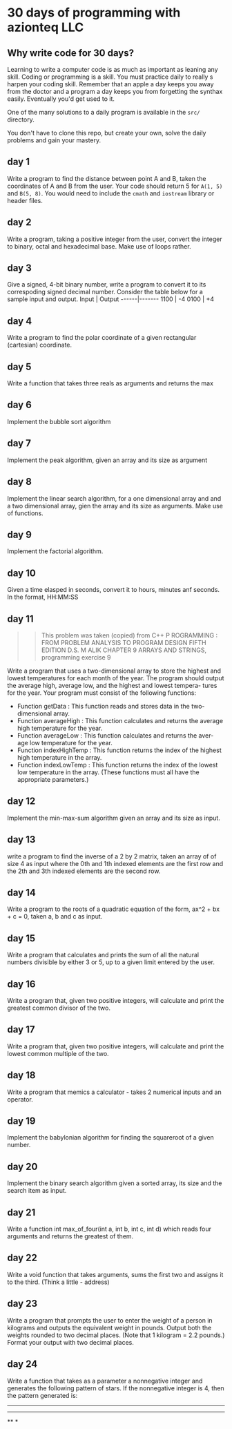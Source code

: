 # 30 days of programming with azionteq LLC
## Why write code for 30 days?
Learning to write a computer code is as much as important as leaning any skill.
Coding or programming is a skill. You must practice daily to really s harpen 
your coding skill. Remember that an apple a day keeps you away from the doctor
 and a program a day keeps you from forgetting the synthax easily. Eventually 
 you'd get used to it.

One of the many solutions to a daily program is available in the `src/` directory.

You don't have to clone this repo, but create your own, solve the daily problems
 and gain your mastery.

## day 1
Write a program to find the distance between point A and B, taken the coordinates of A
and B from the user.
Your code should return 5 for `A(1, 5)` and `B(5, 8)`.
You would need to include the `cmath` and `iostream` library or header files.

## day 2
Write a program, taking a positive integer from the user,
convert the integer to binary, octal and hexadecimal base.
Make use of loops rather.

## day 3
Give a signed, 4-bit binary number, write a program to convert it to its correspoding signed decimal number. Consider the table below for a sample input and output.
Input | Output
------|-------
1100  | -4
0100  | +4

## day 4
Write a program to find the polar coordinate of a given rectangular (cartesian) coordinate.

## day 5
Write a function that takes three reals as arguments and returns the max

## day 6
Implement the bubble sort algorithm

## day 7
Implement the peak algorithm, given an array and its size as argument

## day 8
Implement the linear search algorithm, for a one dimensional array and
and a two dimensional array, gien the array and its size as arguments.
Make use of functions.

## day 9
Implement the factorial algorithm.

## day 10
Given a time elasped in seconds, convert it to hours, minutes anf seconds.
In the format, HH:MM:SS

## day 11
>> This problem was taken (copied) from C++ P ROGRAMMING :
>> FROM PROBLEM ANALYSIS TO PROGRAM DESIGN FIFTH EDITION D.S. M ALIK
>> CHAPTER 9 ARRAYS AND STRINGS, programming exercise 9

Write a program that uses a two-dimensional array to store the highest and
lowest temperatures for each month of the year. The program should
output the average high, average low, and the highest and lowest tempera-
tures for the year. Your program must consist of the following functions:

* Function getData : This function reads and stores data in the two-dimensional array.
* Function averageHigh : This function calculates and returns the
average high temperature for the year.
* Function averageLow : This function calculates and returns the aver-
age low temperature for the year.
* Function indexHighTemp : This function returns the index of the
highest high temperature in the array.
* Function indexLowTemp : This function returns the index of the lowest 
low temperature in the array.
(These functions must all have the appropriate parameters.)

## day 12
Implement the min-max-sum algorithm given an array and its size as input.

## day 13
write a program to find the inverse of a 2 by 2 matrix, taken an array of of
size 4 as input where the 0th and 1th indexed elements are the first row
and the 2th and 3th indexed elements are the second row.

## day 14
Write a program to the roots of a quadratic equation of the form, ax^2 + bx + c = 0,
taken a, b and c as input.

## day 15
Write a program that calculates and prints the sum of all the natural numbers divisible by
either 3 or 5, up to a given limit entered by the user.

## day 16
Write a program that, given two positive integers, will calculate and print the greatest
common divisor of the two.

## day 17 
Write a program that, given two positive integers, will calculate and print the lowest
common multiple of the two.

## day 18
Write a program that memics a calculator - takes 2 numerical inputs and an operator.

## day 19
Implement the babylonian algorithm for finding the squareroot of a given number.

## day 20
Implement the binary search algorithm given a sorted array, its size and the search item as input.

## day 21
Write a function int max_of_four(int a, int b, int c, int d) which reads four arguments and returns the greatest of them.

## day 22
Write a void function that takes arguments, sums the first two and assigns it to the third. (Think a little - address)

## day 23
Write a program that prompts the user to enter the weight of a person in
kilograms and outputs the equivalent weight in pounds. Output both the
weights rounded to two decimal places. (Note that 1 kilogram = 2.2
pounds.) Format your output with two decimal places.

## day 24
Write a function that takes as a parameter a nonnegative integer
and generates the following pattern of stars. If the nonnegative integer is 4,
then the pattern generated is:
****
***
**
*